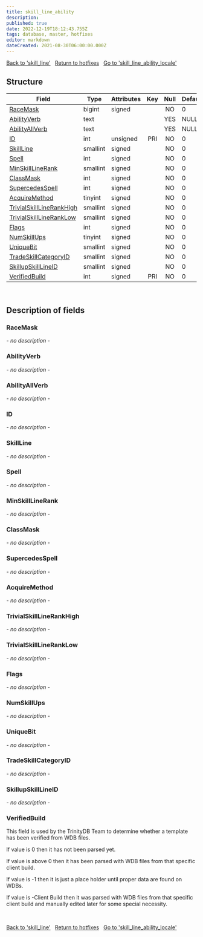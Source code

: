 ```yaml
---
title: skill_line_ability
description: 
published: true
date: 2022-12-19T18:12:43.755Z
tags: database, master, hotfixes
editor: markdown
dateCreated: 2021-08-30T06:00:00.000Z
---
```


<a href="https://trinitycore.info/en/database/master/hotfixes/skill_line" class="mt-5 v-btn v-btn--depressed v-btn--flat v-btn--outlined theme--light v-size--default darkblue--text text--lighten-3"><span class="v-btn__content"><i aria-hidden="true" class="v-icon notranslate v-icon--left mdi mdi-arrow-left theme--light"></i><span>Back to 'skill_line'</span></span></a>&nbsp;&nbsp;&nbsp;<a href="https://trinitycore.info/en/database/master/hotfixes/home" class="mt-5 v-btn v-btn--depressed v-btn--flat v-btn--outlined theme--light v-size--default darkblue--text text--lighten-3"><span class="v-btn__content"><i aria-hidden="true" class="v-icon notranslate v-icon--left mdi mdi-home-outline theme--light"></i><span>Return to hotfixes</span></span></a>&nbsp;&nbsp;&nbsp;<a href="https://trinitycore.info/en/database/master/hotfixes/skill_line_ability_locale" class="mt-5 v-btn v-btn--depressed v-btn--flat v-btn--outlined theme--light v-size--default darkblue--text text--lighten-3"><span class="v-btn__content"><span>Go to 'skill_line_ability_locale'</span><i aria-hidden="true" class="v-icon notranslate v-icon--right mdi mdi-arrow-right theme--light"></i></span></a>

## Structure

| Field | Type | Attributes | Key | Null | Default | Extra | Comment |
| --- | --- | --- | :---: | :---: | --- | --- | --- |
| [RaceMask](#racemask) | bigint | signed |  | NO | 0 |  |  |
| [AbilityVerb](#abilityverb) | text |  |  | YES | NULL |  |  |
| [AbilityAllVerb](#abilityallverb) | text |  |  | YES | NULL |  |  |
| [ID](#id) | int | unsigned | PRI | NO | 0 |  |  |
| [SkillLine](#skillline) | smallint | signed |  | NO | 0 |  |  |
| [Spell](#spell) | int | signed |  | NO | 0 |  |  |
| [MinSkillLineRank](#minskilllinerank) | smallint | signed |  | NO | 0 |  |  |
| [ClassMask](#classmask) | int | signed |  | NO | 0 |  |  |
| [SupercedesSpell](#supercedesspell) | int | signed |  | NO | 0 |  |  |
| [AcquireMethod](#acquiremethod) | tinyint | signed |  | NO | 0 |  |  |
| [TrivialSkillLineRankHigh](#trivialskilllinerankhigh) | smallint | signed |  | NO | 0 |  |  |
| [TrivialSkillLineRankLow](#trivialskilllineranklow) | smallint | signed |  | NO | 0 |  |  |
| [Flags](#flags) | int | signed |  | NO | 0 |  |  |
| [NumSkillUps](#numskillups) | tinyint | signed |  | NO | 0 |  |  |
| [UniqueBit](#uniquebit) | smallint | signed |  | NO | 0 |  |  |
| [TradeSkillCategoryID](#tradeskillcategoryid) | smallint | signed |  | NO | 0 |  |  |
| [SkillupSkillLineID](#skillupskilllineid) | smallint | signed |  | NO | 0 |  |  |
| [VerifiedBuild](#verifiedbuild) | int | signed | PRI | NO | 0 |  |  |
&nbsp;
## Description of fields

### RaceMask
*- no description -*
&nbsp;

### AbilityVerb
*- no description -*
&nbsp;

### AbilityAllVerb
*- no description -*
&nbsp;

### ID
*- no description -*
&nbsp;

### SkillLine
*- no description -*
&nbsp;

### Spell
*- no description -*
&nbsp;

### MinSkillLineRank
*- no description -*
&nbsp;

### ClassMask
*- no description -*
&nbsp;

### SupercedesSpell
*- no description -*
&nbsp;

### AcquireMethod
*- no description -*
&nbsp;

### TrivialSkillLineRankHigh
*- no description -*
&nbsp;

### TrivialSkillLineRankLow
*- no description -*
&nbsp;

### Flags
*- no description -*
&nbsp;

### NumSkillUps
*- no description -*
&nbsp;

### UniqueBit
*- no description -*
&nbsp;

### TradeSkillCategoryID
*- no description -*
&nbsp;

### SkillupSkillLineID
*- no description -*
&nbsp;

### VerifiedBuild
This field is used by the TrinityDB Team to determine whether a template has been verified from WDB files.

If value is 0 then it has not been parsed yet.

If value is above 0 then it has been parsed with WDB files from that specific client build.

If value is -1 then it is just a place holder until proper data are found on WDBs.

If value is -Client Build then it was parsed with WDB files from that specific client build and manually edited later for some special necessity.

&nbsp;

<a href="https://trinitycore.info/en/database/master/hotfixes/skill_line" class="mt-5 v-btn v-btn--depressed v-btn--flat v-btn--outlined theme--light v-size--default darkblue--text text--lighten-3"><span class="v-btn__content"><i aria-hidden="true" class="v-icon notranslate v-icon--left mdi mdi-arrow-left theme--light"></i><span>Back to 'skill_line'</span></span></a>&nbsp;&nbsp;&nbsp;<a href="https://trinitycore.info/en/database/master/hotfixes/home" class="mt-5 v-btn v-btn--depressed v-btn--flat v-btn--outlined theme--light v-size--default darkblue--text text--lighten-3"><span class="v-btn__content"><i aria-hidden="true" class="v-icon notranslate v-icon--left mdi mdi-home-outline theme--light"></i><span>Return to hotfixes</span></span></a>&nbsp;&nbsp;&nbsp;<a href="https://trinitycore.info/en/database/master/hotfixes/skill_line_ability_locale" class="mt-5 v-btn v-btn--depressed v-btn--flat v-btn--outlined theme--light v-size--default darkblue--text text--lighten-3"><span class="v-btn__content"><span>Go to 'skill_line_ability_locale'</span><i aria-hidden="true" class="v-icon notranslate v-icon--right mdi mdi-arrow-right theme--light"></i></span></a>
